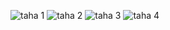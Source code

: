 ![taha 1](https://user-images.githubusercontent.com/88578982/128597326-8407a9e3-c497-41ae-8ad0-751398af3bbe.png)
![taha 2](https://user-images.githubusercontent.com/88578982/128597334-eca422f3-12bf-456e-97aa-934f12ea3fd1.png)
![taha 3](https://user-images.githubusercontent.com/88578982/128597339-ffc7d758-c8c3-4e3f-a791-de8ba070eb50.png)
![taha 4](https://user-images.githubusercontent.com/88578982/128597347-fe7dbc72-70f7-4f45-9af4-d6fcf4d6f076.png)

